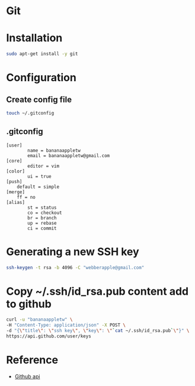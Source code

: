 # Git

# Installation

```bash
sudo apt-get install -y git
```

# Configuration

## Create config file

```bash
touch ~/.gitconfig
```

## .gitconfig

```
[user]
        name = bananaappletw
        email = bananaappletw@gmail.com
[core]
        editor = vim
[color]
        ui = true
[push]
    default = simple
[merge]
    ff = no
[alias]
        st = status
        co = checkout
        br = branch
        up = rebase
        ci = commit
```

# Generating a new SSH key

```bash
ssh-keygen -t rsa -b 4096 -C "webberapple@gmail.com"
```

# Copy ~/.ssh/id_rsa.pub content add to github
```bash
curl -u "bananaappletw" \
-H "Content-Type: application/json" -X POST \
-d "{\"title\": \"ssh key\", \"key\": \"`cat ~/.ssh/id_rsa.pub`\"}" \
https://api.github.com/user/keys
```

# Reference
- [Github api](https://developer.github.com/v3/)
